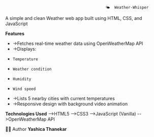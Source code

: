                                                 🌤️  Weather-Whisper
                                                
A simple and clean Weather web app built using HTML, CSS, and JavaScript


**Features**
- ->Fetches real-time weather data using OpenWeatherMap API
- ->Displays:
-     Temperature
-     Weather condition
-     Humidity
-     Wind speed
- ->Lists 5 nearby cities with current temperatures
- ->Responsive design with background video animation

**Technologies Used**
-->HTML5
-->CSS3
-->JavaScript (Vanilla)
-->OpenWeatherMap API

👩‍💻 Author
**Yashica Thanekar**
